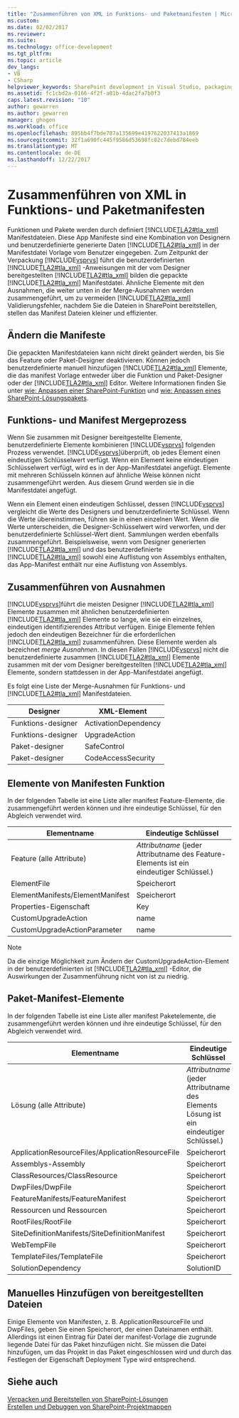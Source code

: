 ```yaml
---
title: "Zusammenführen von XML in Funktions- und Paketmanifesten | Microsoft Docs"
ms.custom: 
ms.date: 02/02/2017
ms.reviewer: 
ms.suite: 
ms.technology: office-development
ms.tgt_pltfrm: 
ms.topic: article
dev_langs:
- VB
- CSharp
helpviewer_keywords: SharePoint development in Visual Studio, packaging
ms.assetid: fc1cbd2a-0166-4f2f-a81b-4dac2fa7b0f3
caps.latest.revision: "10"
author: gewarren
ms.author: gewarren
manager: ghogen
ms.workload: office
ms.openlocfilehash: 895bb4f7bde787a135699e4197622037413a1869
ms.sourcegitcommit: 32f1a690fc445f9586d53698fc82c7debd784eeb
ms.translationtype: MT
ms.contentlocale: de-DE
ms.lasthandoff: 12/22/2017
---
```

# <a name="merging-xml-in-feature-and-package-manifests"></a>Zusammenführen von XML in Funktions- und Paketmanifesten
  Funktionen und Pakete werden durch definiert [!INCLUDE[TLA2#tla_xml](../sharepoint/includes/tla2sharptla-xml-md.md)] Manifestdateien. Diese App Manifeste sind eine Kombination von Designern und benutzerdefinierte generierte Daten [!INCLUDE[TLA2#tla_xml](../sharepoint/includes/tla2sharptla-xml-md.md)] in der Manifestdatei Vorlage vom Benutzer eingegeben. Zum Zeitpunkt der Verpackung [!INCLUDE[vsprvs](../sharepoint/includes/vsprvs-md.md)] führt die benutzerdefinierten [!INCLUDE[TLA2#tla_xml](../sharepoint/includes/tla2sharptla-xml-md.md)] -Anweisungen mit der vom Designer bereitgestellten [!INCLUDE[TLA2#tla_xml](../sharepoint/includes/tla2sharptla-xml-md.md)] bilden die gepackte [!INCLUDE[TLA2#tla_xml](../sharepoint/includes/tla2sharptla-xml-md.md)] Manifestdatei. Ähnliche Elemente mit den Ausnahmen, die weiter unten in der Merge-Ausnahmen werden zusammengeführt, um zu vermeiden [!INCLUDE[TLA2#tla_xml](../sharepoint/includes/tla2sharptla-xml-md.md)] Validierungsfehler, nachdem Sie die Dateien in SharePoint bereitstellen, stellen das Manifest Dateien kleiner und effizienter.  
  
## <a name="modifying-the-manifests"></a>Ändern die Manifeste  
 Die gepackten Manifestdateien kann nicht direkt geändert werden, bis Sie das Feature oder Paket-Designer deaktivieren. Können jedoch benutzerdefinierte manuell hinzufügen [!INCLUDE[TLA2#tla_xml](../sharepoint/includes/tla2sharptla-xml-md.md)] Elemente, die das manifest Vorlage entweder über die Funktion und Paket-Designer oder der [!INCLUDE[TLA2#tla_xml](../sharepoint/includes/tla2sharptla-xml-md.md)] Editor. Weitere Informationen finden Sie unter [wie: Anpassen einer SharePoint-Funktion](../sharepoint/how-to-customize-a-sharepoint-feature.md) und [wie: Anpassen eines SharePoint-Lösungspakets](../sharepoint/how-to-customize-a-sharepoint-solution-package.md).  
  
## <a name="feature-and-package-manifest-merge-process"></a>Funktions- und Manifest Mergeprozess  
 Wenn Sie zusammen mit Designer bereitgestellte Elemente, benutzerdefinierte Elemente kombinieren [!INCLUDE[vsprvs](../sharepoint/includes/vsprvs-md.md)] folgenden Prozess verwendet. [!INCLUDE[vsprvs](../sharepoint/includes/vsprvs-md.md)]überprüft, ob jedes Element einen eindeutigen Schlüsselwert verfügt. Wenn ein Element keine eindeutigen Schlüsselwert verfügt, wird es in der App-Manifestdatei angefügt. Elemente mit mehreren Schlüsseln können auf ähnliche Weise können nicht zusammengeführt werden. Aus diesem Grund werden sie in die Manifestdatei angefügt.  
  
 Wenn ein Element einen eindeutigen Schlüssel, dessen [!INCLUDE[vsprvs](../sharepoint/includes/vsprvs-md.md)] vergleicht die Werte des Designers und benutzerdefinierte Schlüssel. Wenn die Werte übereinstimmen, führen sie in einen einzelnen Wert. Wenn die Werte unterscheiden, die Designer-Schlüsselwert wird verworfen, und der benutzerdefinierte Schlüssel-Wert dient. Sammlungen werden ebenfalls zusammengeführt. Beispielsweise, wenn vom Designer generierten [!INCLUDE[TLA2#tla_xml](../sharepoint/includes/tla2sharptla-xml-md.md)] und das benutzerdefinierte [!INCLUDE[TLA2#tla_xml](../sharepoint/includes/tla2sharptla-xml-md.md)] sowohl eine Auflistung von Assemblys enthalten, das App-Manifest enthält nur eine Auflistung von Assemblys.  
  
## <a name="merge-exceptions"></a>Zusammenführen von Ausnahmen  
 [!INCLUDE[vsprvs](../sharepoint/includes/vsprvs-md.md)]führt die meisten Designer [!INCLUDE[TLA2#tla_xml](../sharepoint/includes/tla2sharptla-xml-md.md)] Elemente zusammen mit ähnlichen benutzerdefinierten [!INCLUDE[TLA2#tla_xml](../sharepoint/includes/tla2sharptla-xml-md.md)] Elemente so lange, wie sie ein einzelnes, eindeutigen identifizierendes Attribut verfügen. Einige Elemente fehlen jedoch den eindeutigen Bezeichner für die erforderlichen [!INCLUDE[TLA2#tla_xml](../sharepoint/includes/tla2sharptla-xml-md.md)] zusammenführen. Diese Elemente werden als bezeichnet *merge Ausnahmen*. In diesen Fällen [!INCLUDE[vsprvs](../sharepoint/includes/vsprvs-md.md)] nicht die benutzerdefinierte zusammen [!INCLUDE[TLA2#tla_xml](../sharepoint/includes/tla2sharptla-xml-md.md)] Elemente zusammen mit der vom Designer bereitgestellten [!INCLUDE[TLA2#tla_xml](../sharepoint/includes/tla2sharptla-xml-md.md)] Elemente, sondern stattdessen in der App-Manifestdatei angefügt.  
  
 Es folgt eine Liste der Merge-Ausnahmen für Funktions- und [!INCLUDE[TLA2#tla_xml](../sharepoint/includes/tla2sharptla-xml-md.md)] Manifestdateien.  
  
|Designer|XML-Element|  
|--------------|-----------------|  
|Funktions-designer|ActivationDependency|  
|Funktions-designer|UpgradeAction|  
|Paket-designer|SafeControl|  
|Paket-designer|CodeAccessSecurity|  
  
## <a name="feature-manifest-elements"></a>Elemente von Manifesten Funktion  
 In der folgenden Tabelle ist eine Liste aller manifest Feature-Elemente, die zusammengeführt werden können und ihre eindeutige Schlüssel, für den Abgleich verwendet wird.  
  
|Elementname|Eindeutige Schlüssel|  
|------------------|----------------|  
|Feature (alle Attribute)|*Attributname* (jeder Attributname des Feature-Elements ist ein eindeutiger Schlüssel.)|  
|ElementFile|Speicherort|  
|ElementManifests/ElementManifest|Speicherort|  
|Properties-Eigenschaft|Key|  
|CustomUpgradeAction|name|  
|CustomUpgradeActionParameter|name|  
  
> [!NOTE]  
>  Da die einzige Möglichkeit zum Ändern der CustomUpgradeAction-Element in der benutzerdefinierten ist [!INCLUDE[TLA2#tla_xml](../sharepoint/includes/tla2sharptla-xml-md.md)] -Editor, die Auswirkungen der Zusammenführung nicht von ist zu niedrig.  
  
## <a name="package-manifest-elements"></a>Paket-Manifest-Elemente  
 In der folgenden Tabelle ist eine Liste aller manifest Paketelemente, die zusammengeführt werden können und ihre eindeutige Schlüssel, für den Abgleich verwendet wird.  
  
|Elementname|Eindeutige Schlüssel|  
|------------------|----------------|  
|Lösung (alle Attribute)|*Attributname* (jeder Attributname des Elements Lösung ist ein eindeutiger Schlüssel.)|  
|ApplicationResourceFiles/ApplicationResourceFile|Speicherort|  
|Assemblys-Assembly|Speicherort|  
|ClassResources/ClassResource|Speicherort|  
|DwpFiles/DwpFile|Speicherort|  
|FeatureManifests/FeatureManifest|Speicherort|  
|Ressourcen und Ressourcen|Speicherort|  
|RootFiles/RootFile|Speicherort|  
|SiteDefinitionManifests/SiteDefinitionManifest|Speicherort|  
|WebTempFile|Speicherort|  
|TemplateFiles/TemplateFile|Speicherort|  
|SolutionDependency|SolutionID|  
  
## <a name="manually-add-deployed-files"></a>Manuelles Hinzufügen von bereitgestellten Dateien  
 Einige Elemente von Manifesten, z. B. ApplicationResourceFile und DwpFiles, geben Sie einen Speicherort, der einen Dateinamen enthält. Allerdings ist einen Eintrag für Datei der manifest-Vorlage die zugrunde liegende Datei für das Paket hinzufügen nicht. Sie müssen die Datei hinzufügen, um das Projekt in das Paket eingeschlossen wird und durch das Festlegen der Eigenschaft Deployment Type wird entsprechend.  
  
## <a name="see-also"></a>Siehe auch  
 [Verpacken und Bereitstellen von SharePoint-Lösungen](../sharepoint/packaging-and-deploying-sharepoint-solutions.md)   
 [Erstellen und Debuggen von SharePoint-Projektmappen](../sharepoint/building-and-debugging-sharepoint-solutions.md)  
  
  